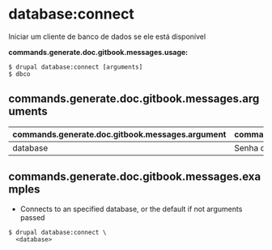 # database:connect
Iniciar um cliente de banco de dados se ele está disponível

**commands.generate.doc.gitbook.messages.usage:**
```
$ drupal database:connect [arguments]
$ dbco  
```

## commands.generate.doc.gitbook.messages.arguments
commands.generate.doc.gitbook.messages.argument | commands.generate.doc.gitbook.messages.details
---------|-------------
database | Senha do banco de dados em settings.php

## commands.generate.doc.gitbook.messages.examples
* Connects to an specified database, or the default if not arguments passed
```
$ drupal database:connect \
  <database>

```
